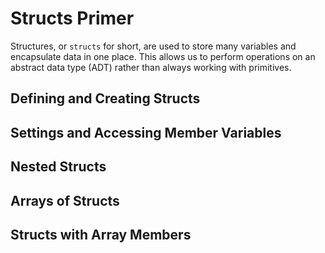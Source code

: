 # Structs Primer
Structures, or `structs` for short, are used to store many variables and encapsulate data in one place. This allows us to perform operations on an abstract data type (ADT) rather than always working with primitives.

## Defining and Creating Structs

## Settings and Accessing Member Variables

## Nested Structs

## Arrays of Structs

## Structs with Array Members
